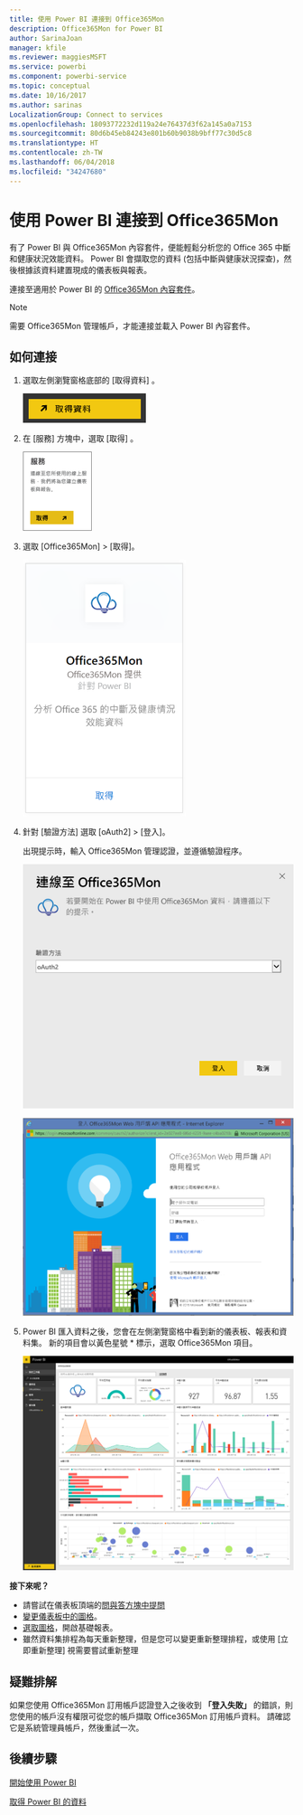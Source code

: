 ```yaml
---
title: 使用 Power BI 連接到 Office365Mon
description: Office365Mon for Power BI
author: SarinaJoan
manager: kfile
ms.reviewer: maggiesMSFT
ms.service: powerbi
ms.component: powerbi-service
ms.topic: conceptual
ms.date: 10/16/2017
ms.author: sarinas
LocalizationGroup: Connect to services
ms.openlocfilehash: 18093772232d119a24e76437d3f62a145a0a7153
ms.sourcegitcommit: 80d6b45eb84243e801b60b9038b9bff77c30d5c8
ms.translationtype: HT
ms.contentlocale: zh-TW
ms.lasthandoff: 06/04/2018
ms.locfileid: "34247680"
---
```

# <a name="connect-to-office365mon-with-power-bi"></a>使用 Power BI 連接到 Office365Mon
有了 Power BI 與 Office365Mon 內容套件，便能輕鬆分析您的 Office 365 中斷和健康狀況效能資料。 Power BI 會擷取您的資料 (包括中斷與健康狀況探查)，然後根據該資料建置現成的儀表板與報表。

連接至適用於 Power BI 的 [Office365Mon 內容套件](https://app.powerbi.com/groups/me/getdata/services/office365mon)。

>[!NOTE]
>需要 Office365Mon 管理帳戶，才能連接並載入 Power BI 內容套件。

## <a name="how-to-connect"></a>如何連接
1. 選取左側瀏覽窗格底部的 [取得資料]  。
   
   ![](media/service-connect-to-office365mon/pbi_getdata.png)
2. 在 [服務]  方塊中，選取 [取得] 。
   
   ![](media/service-connect-to-office365mon/pbi_getservices.png) 
3. 選取 [Office365Mon] \> [取得]。
   
   ![](media/service-connect-to-office365mon/o365mon.png)
4. 針對 [驗證方法] 選取 [oAuth2] \> [登入]。
   
   出現提示時，輸入 Office365Mon 管理認證，並遵循驗證程序。
   
   ![](media/service-connect-to-office365mon/creds.png)
   
   ![](media/service-connect-to-office365mon/creds2.png)
5. Power BI 匯入資料之後，您會在左側瀏覽窗格中看到新的儀表板、報表和資料集。 新的項目會以黃色星號 \* 標示，選取 Office365Mon 項目。
   
   ![](media/service-connect-to-office365mon/dashboard4.png)

**接下來呢？**

* 請嘗試在儀表板頂端的[問與答方塊中提問](power-bi-q-and-a.md)
* [變更儀表板中的圖格](service-dashboard-edit-tile.md)。
* [選取圖格](service-dashboard-tiles.md)，開啟基礎報表。
* 雖然資料集排程為每天重新整理，但是您可以變更重新整理排程，或使用 [立即重新整理] 視需要嘗試重新整理

## <a name="troubleshooting"></a>疑難排解
如果您使用 Office365Mon 訂用帳戶認證登入之後收到 **「登入失敗」** 的錯誤，則您使用的帳戶沒有權限可從您的帳戶擷取 Office365Mon 訂用帳戶資料。 請確認它是系統管理員帳戶，然後重試一次。

## <a name="next-steps"></a>後續步驟
[開始使用 Power BI](service-get-started.md)

[取得 Power BI 的資料](service-get-data.md)

